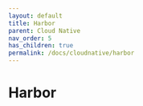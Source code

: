 ```yaml
---
layout: default
title: Harbor
parent: Cloud Native
nav_order: 5
has_children: true
permalink: /docs/cloudnative/harbor
---
```


# Harbor



